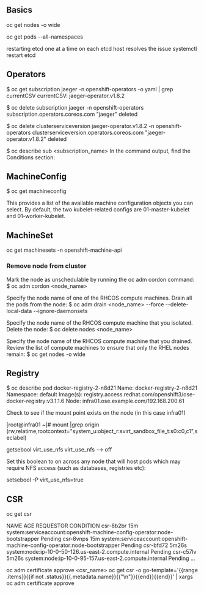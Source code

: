 ## Basics

oc get nodes -o wide

oc get pods --all-namespaces




restarting etcd one at a time on each etcd host resolves the issue
systemctl restart etcd




## Operators

$ oc get subscription jaeger -n openshift-operators -o yaml | grep currentCSV
  currentCSV: jaeger-operator.v1.8.2

$ oc delete subscription jaeger -n openshift-operators
subscription.operators.coreos.com "jaeger" deleted

$ oc delete clusterserviceversion jaeger-operator.v1.8.2 -n openshift-operators
clusterserviceversion.operators.coreos.com "jaeger-operator.v1.8.2" deleted

$ oc describe sub <subscription_name>
In the command output, find the Conditions section:

## MachineConfig 

$ oc get machineconfig

This provides a list of the available machine configuration objects you can select. By default, the two kubelet-related configs are 01-master-kubelet and 01-worker-kubelet.


## MachineSet

oc get machinesets -n openshift-machine-api

### Remove node from cluster

Mark the node as unschedulable by running the oc adm cordon command:
$ oc adm cordon <node_name> 

Specify the node name of one of the RHCOS compute machines.
Drain all the pods from the node:
$ oc adm drain <node_name> --force --delete-local-data --ignore-daemonsets 

Specify the node name of the RHCOS compute machine that you isolated.
Delete the node:
$ oc delete nodes <node_name> 

Specify the node name of the RHCOS compute machine that you drained.
Review the list of compute machines to ensure that only the RHEL nodes remain:
$ oc get nodes -o wide

## Registry

$ oc describe pod docker-registry-2-n8d21
Name:                docker-registry-2-n8d21
Namespace:            default
Image(s):            registry.access.redhat.com/openshift3/ose-docker-registry:v3.1.1.6
Node:                infra01.ose.example.com/192.168.200.61

Check to see if the mount point exists on the node (in this case infra01)

[root@infra01 ~]# mount \|grep origin
(rw,relatime,rootcontext="system_u:object_r:svirt_sandbox_file_t:s0:c0,c1",seclabel)

getsebool virt_use_nfs
virt_use_nfs --> off

Set this boolean to on across any node that will host pods which may require NFS access (such as databases, registries etc):

setsebool -P virt_use_nfs=true



## CSR

oc get csr

NAME        AGE     REQUESTOR                                                                   CONDITION
csr-8b2br   15m     system:serviceaccount:openshift-machine-config-operator:node-bootstrapper   Pending 
csr-8vnps   15m     system:serviceaccount:openshift-machine-config-operator:node-bootstrapper   Pending
csr-bfd72   5m26s   system:node:ip-10-0-50-126.us-east-2.compute.internal                       Pending 
csr-c57lv   5m26s   system:node:ip-10-0-95-157.us-east-2.compute.internal                       Pending
...


oc adm certificate approve <csr_name>
oc get csr -o go-template='{{range .items}}{{if not .status}}{{.metadata.name}}{{"\n"}}{{end}}{{end}}' | xargs oc adm certificate approve
